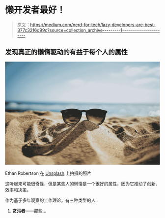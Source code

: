 # 懒开发者最好！

> 原文：<https://medium.com/nerd-for-tech/lazy-developers-are-best-377c3216d99c?source=collection_archive---------1----------------------->

## 发现真正的懒惰驱动的有益于每个人的属性

![](img/c1387c05d177d349fc729729d3ac9716.png)

Ethan Robertson 在 [Unsplash](https://unsplash.com?utm_source=medium&utm_medium=referral) 上拍摄的照片

这听起来可能很奇怪，但是某些人的懒惰是一个很好的属性，因为它推动了创新、效率和决策。

作为基于多年观察的工作理论，有三种类型的人:

1.  **贪污者**——那些…